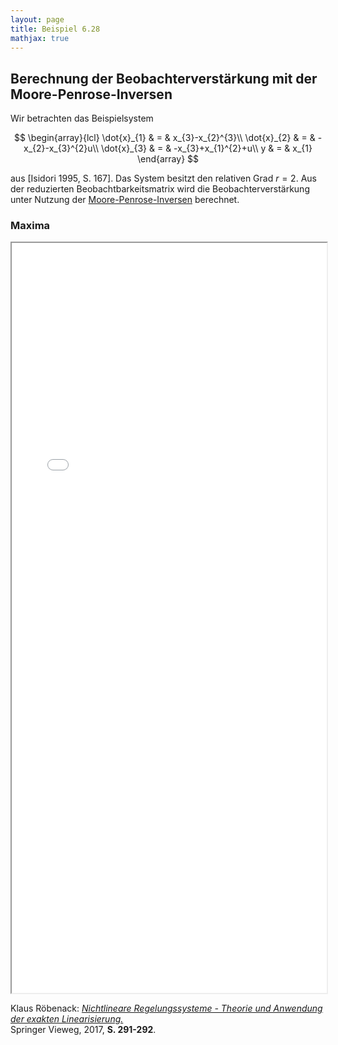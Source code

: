 ```yaml
---
layout: page
title: Beispiel 6.28
mathjax: true
---
```


## Berechnung der Beobachterverstärkung mit der Moore-Penrose-Inversen

Wir betrachten das Beispielsystem

$$
\begin{array}{lcl}
\dot{x}_{1} & = & x_{3}-x_{2}^{3}\\
\dot{x}_{2} & = & -x_{2}-x_{3}^{2}u\\
\dot{x}_{3} & = & -x_{3}+x_{1}^{2}+u\\
y & = & x_{1}
\end{array}
$$

aus [Isidori 1995, S. 167]. Das System besitzt den relativen Grad $r=2$. Aus der reduzierten Beobachtbarkeitsmatrix wird die Beobachterverstärkung unter Nutzung der [Moore-Penrose-Inversen](https://de.wikipedia.org/wiki/Pseudoinverse) berechnet.


### Maxima

<iframe src="HG_Isidori2.html" width="100%" height="1200"></iframe>

Klaus Röbenack:
[*Nichtlineare Regelungssysteme - Theorie und Anwendung der exakten Linearisierung.*](https://link.springer.com/book/10.1007/978-3-662-44091-9)   
Springer Vieweg, 2017, **S. 291-292**.

